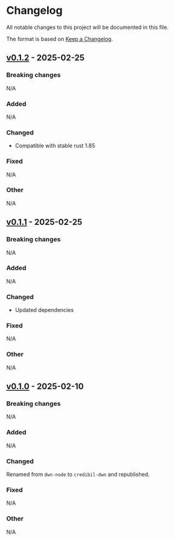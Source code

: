# Changelog

All notable changes to this project will be documented in this file.

The format is based on [Keep a Changelog](https://keepachangelog.com/en/1.0.0/).

## [v0.1.2](https://github.com/credibil/dwn/compare/v0.1.2...v0.1.1) - 2025-02-25

### Breaking changes

N/A

### Added

N/A

### Changed

* Compatible with stable rust 1.85

### Fixed

N/A

### Other

N/A

## [v0.1.1](https://github.com/credibil/dwn/compare/v0.1.1...v0.1.0) - 2025-02-25

### Breaking changes

N/A

### Added

N/A

### Changed

* Updated dependencies

### Fixed

N/A

### Other

N/A

## [v0.1.0](https://github.com/credibil/dwn/compare/v0.1.0...v0.1.0-beta.1) - 2025-02-10

### Breaking changes

N/A

### Added

N/A

### Changed

Renamed from `dwn-node` to `credibil-dwn` and republished.

### Fixed

N/A

### Other

N/A